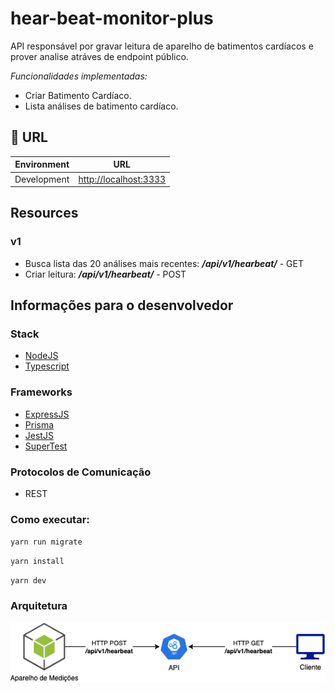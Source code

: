# hear-beat-monitor-plus

API responsável por gravar leitura de aparelho de batimentos cardíacos e prover analise atráves de endpoint público.

_Funcionalidades implementadas:_
- Criar Batimento Cardíaco.
- Lista análises de batimento cardíaco.

## 🔗 URL

| Environment   | URL                                                                       |
| -----------   | ------------------------------------------------------------------------- |
| Development   | <http://localhost:3333>         |


## Resources

### v1
 - Busca lista das 20 análises mais recentes: ***/api/v1/hearbeat/*** - GET
 - Criar leitura: ***/api/v1/hearbeat/*** - POST

## Informações para o desenvolvedor

### Stack

- [NodeJS](https://nodejs.org/en/)
- [Typescript](https://www.typescriptlang.org/)

### Frameworks

- [ExpressJS](https://expressjs.com/pt-br/)
- [Prisma](https://www.prisma.io/)
- [JestJS](https://jestjs.io/)
- [SuperTest](https://github.com/visionmedia/supertest#readme)

### Protocolos de Comunicação

- REST

### Como executar:

`yarn run migrate`

`yarn install`

`yarn dev`

### Arquitetura

![Arquitetura](./assets/architecture.png)


